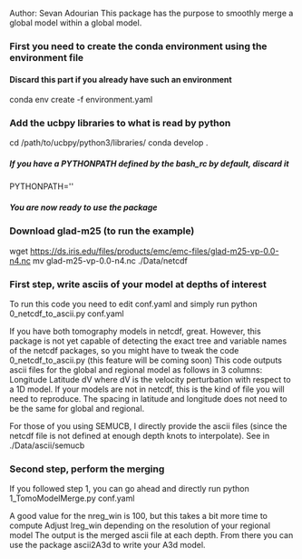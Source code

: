 Author: Sevan Adourian
This package has the purpose to smoothly merge a global model within a global model.

### First you need to create the conda environment using the environment file
#### Discard this part if you already have such an environment
conda env create -f environment.yaml

### Add the ucbpy libraries to what is read by python
cd /path/to/ucbpy/python3/libraries/
conda develop .

##### If you have a PYTHONPATH defined by the bash_rc by default, discard it
PYTHONPATH=''

##### You are now ready to use the package

### Download glad-m25 (to run the example)
wget https://ds.iris.edu/files/products/emc/emc-files/glad-m25-vp-0.0-n4.nc
mv glad-m25-vp-0.0-n4.nc ./Data/netcdf

### First step, write asciis of your model at depths of interest #####
To run this code you need to edit conf.yaml and simply run
python 0_netcdf_to_ascii.py conf.yaml

If you have both tomography models in netcdf, great. However, this package is not
yet capable of detecting the exact tree and variable names of the netcdf packages, 
so you might have to tweak the code 0_netcdf_to_ascii.py (this feature will be coming soon)
This code outputs ascii files for the global and regional model as follows in 3 columns:
Longitude Latitude dV where dV is the velocity perturbation with respect to a 1D model.
If your models are not in netcdf, this is the kind of file you will need to reproduce.
The spacing in latitude and longitude does not need to be the same for global and regional.

For those of you using SEMUCB, I directly provide the ascii files (since the netcdf file is not
defined at enough depth knots to interpolate).
See in ./Data/ascii/semucb

### Second step, perform the merging #####
If you followed step 1, you can go ahead and directly run 
python 1_TomoModelMerge.py conf.yaml

A good value for the nreg_win is 100, but this takes a bit more time to compute
Adjust lreg_win depending on the resolution of your regional model
The output is the merged ascii file at each depth. From there you can use the package ascii2A3d
to write your A3d model.
